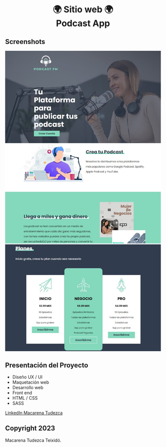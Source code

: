 <h1 align="center">🌍 Sitio web 🌍  <br>Podcast App </h1>

## Screenshots
![Ecommerce de muebles](screenshot.jpg)
![Ecommerce de muebles](screenshot3.jpg)
![Ecommerce de muebles](screenshot2.jpg)

## Presentación del Proyecto

* Diseño UX / UI
* Maquetación web
* Desarrollo web
* Front end
* HTML / CSS
* SASS

[LinkedIn Macarena Tudezca](https://www.linkedin.com/in/macarenatudezca/)
## Copyright 2023

Macarena Tudezca Teixidó.